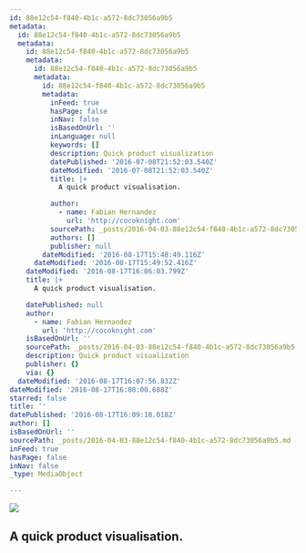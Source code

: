 ```yaml
---
id: 88e12c54-f840-4b1c-a572-8dc73056a9b5
metadata:
  id: 88e12c54-f840-4b1c-a572-8dc73056a9b5
  metadata:
    id: 88e12c54-f840-4b1c-a572-8dc73056a9b5
    metadata:
      id: 88e12c54-f840-4b1c-a572-8dc73056a9b5
      metadata:
        id: 88e12c54-f840-4b1c-a572-8dc73056a9b5
        metadata:
          inFeed: true
          hasPage: false
          inNav: false
          isBasedOnUrl: ''
          inLanguage: null
          keywords: []
          description: Quick product visualization
          datePublished: '2016-07-08T21:52:03.540Z'
          dateModified: '2016-07-08T21:52:03.540Z'
          title: |+
            A quick product visualisation.

          author:
            - name: Fabian Hernandez
              url: 'http://cocoknight.com'
          sourcePath: _posts/2016-04-03-88e12c54-f840-4b1c-a572-8dc73056a9b5.md
          authors: []
          publisher: null
        dateModified: '2016-08-17T15:48:49.116Z'
      dateModified: '2016-08-17T15:49:52.416Z'
    dateModified: '2016-08-17T16:06:03.799Z'
    title: |+
      A quick product visualisation.

    datePublished: null
    author:
      - name: Fabian Hernandez
        url: 'http://cocoknight.com'
    isBasedOnUrl: ''
    sourcePath: _posts/2016-04-03-88e12c54-f840-4b1c-a572-8dc73056a9b5.md
    description: Quick product visualization
    publisher: {}
    via: {}
  dateModified: '2016-08-17T16:07:56.832Z'
dateModified: '2016-08-17T16:08:00.688Z'
starred: false
title: ''
datePublished: '2016-08-17T16:09:18.018Z'
author: []
isBasedOnUrl: ''
sourcePath: _posts/2016-04-03-88e12c54-f840-4b1c-a572-8dc73056a9b5.md
inFeed: true
hasPage: false
inNav: false
_type: MediaObject

---
```

![](https://the-grid-user-content.s3-us-west-2.amazonaws.com/3a762bdc-9ae0-4cf8-a1f8-a6f9e945174a.png)

## A quick product visualisation.